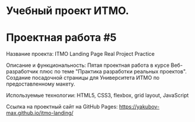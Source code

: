 # Учебный проект ИТМО.
# Проектная работа #5

Название проекта: ITMO Landing Page Real Project Practice

Описание и функциональность: Пятая проектная работа в курсе Веб-разработчик плюс по теме "Практика разработки реальных проектов". Создание посадочной страницы для Университета ИТМО по предоставленному макету.

Используемые технологии: HTML5, CSS3, flexbox, grid layout, JavaScript

Ссылка на проектный сайт на GitHub Pages: https://yakubov-max.github.io/itmo-landing/
